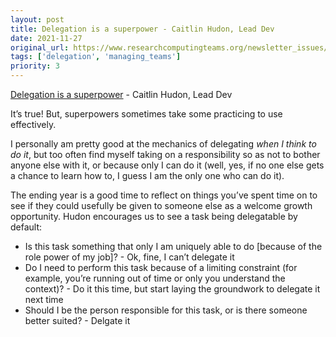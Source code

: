 ```yaml
---
layout: post
title: Delegation is a superpower - Caitlin Hudon, Lead Dev
date: 2021-11-27
original_url: https://www.researchcomputingteams.org/newsletter_issues/0102
tags: ['delegation', 'managing_teams']
priority: 3
---
```


<!-- markdownlint-disable MD033 -->
<!-- markdownlint-disable MD041 -->
<!-- markdownlint-disable MD049 -->

[Delegation is a superpower](https://leaddev.com/process/delegation-superpower) - Caitlin Hudon, Lead Dev

It’s true!  But, superpowers sometimes take some practicing to use effectively.

I personally am pretty good at the mechanics of delegating *when I think to do it*, but too often find myself taking on a responsibility so as not to bother anyone else with it, or because only I can do it (well, yes, if no one else gets a chance to learn how to, I guess I am the only one who can do it).

The ending year is a good time to reflect on things you’ve spent time on to see if they could usefully be given to someone else as a welcome growth opportunity.   Hudon encourages us to see a task being delegatable by default:

- Is this task something that only I am uniquely able to do [because of the role power of my job]?  - Ok, fine, I can’t delegate it
- Do I need to perform this task because of a limiting constraint (for example, you’re running out of time or only you understand the context)? - Do it this time, but start laying the groundwork to delegate it next time
- Should I be the person responsible for this task, or is there someone better suited? - Delgate it